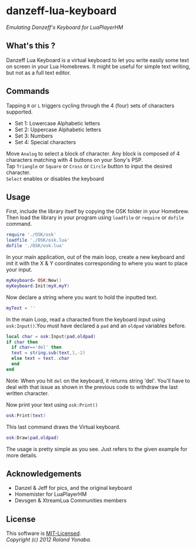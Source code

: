 # danzeff-lua-keyboard
*Emulating Danzeff's Keyboard for LuaPlayerHM*

What's this ?
-------------

Danzeff Lua Keyboard is a virtual keyboard to let you write easily some text on screen in your Lua Homebrews.
It might be useful for simple text writing, but not as a full text editor.

Commands
-------------
Tapping `R` or `L` triggers cycling through the 4 (four) sets of characters supported.

* Set 1: Lowercase Alphabetic letters
* Set 2: Uppercase Alphabetic letters
* Set 3: Numbers
* Set 4: Special characters

Move `Analog` to select a block of character. Any block is composed of 4 characters matching with 4 buttons on your Sony's PSP. <br>
Tap `Triangle` or `Square` or `Cross` or `Circle` button to input the desired character.<br>
`Select` enables or disables the keyboard

Usage
-------------
First, include the library itself by copying the OSK folder in your Homebrew.
Then load the library in your program using `loadfile` or `require` or `dofile` command.

```lua
require './OSK/osk'
loadfile './OSK/osk.lua'
dofile './OSK/osk.lua'
````

In your main application, out of the main loop, create a new keyboard and init it with the X & Y coordinates corresponding to where you want to place your input.

```lua
myKeyboard= OSK:New()
myKeyboard:Init(myX,myY)
````

Now declare a string where you want to hold the inputted text.

```lua
myText = ''
````

In the main Loop, read a characted from the keyboard input using `osk:Input()`.You must have declared a `pad` and an `oldpad` variables before.

```lua
local char = osk:Input(pad,oldpad)
if char then
  if char=='del' then 
  text = string.sub(text,1,-2)
  else text = text..char
  end
end
````

Note: When you hit `del` on the keyboard, it returns string 'del'. You'll have to deal with that issue as shown in the previous code to withdraw the last written character.

Now print your text using `osk:Print()`

```lua
osk:Print(text)
````

This last command draws the Virtual keyboard.

```lua
osk:Draw(pad,oldpad) 
````

The usage is pretty simple as you see. Just refers to the given example for more details.

Acknowledgements 
----------------
* Danzel & Jeff for pics, and the original keyboard
* Homemister for LuaPlayerHM
* Devsgen & XtreamLua Communities members


License
--------------
This software is [MIT-Licensed](LICENSE).<br>
*Copyright (c) 2012 Roland Yonaba.*
